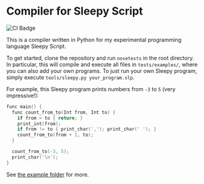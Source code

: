 # Compiler for Sleepy Script

![CI Badge](https://github.com/Zettelkasten/sleepy/actions/workflows/main.yml/badge.svg)

This is a compiler written in Python for my experimental programming language Sleepy Script.

To get started, clone the repository and run `nosetests` in the root directory.
In particular, this will compile and execute all files in `tests/examples/`, where you can also add your own programs.
To just run your own Sleepy program, simply execute `tools/sleepy.py your_program.slp`.

For example, this Sleepy program prints numbers from `-3` to `5` (very impressive!):
```c++
func main() {
  func count_from_to(Int from, Int to) {
    if from > to { return; }
    print_int(from);
    if from != to { print_char(','); print_char(' '); }
    count_from_to(from + 1, to);
  }

  count_from_to(-3, 5);
  print_char('\n');
}
```
See [the example folder](https://github.com/Zettelkasten/sleepy/tree/main/tests/examples) for more.
